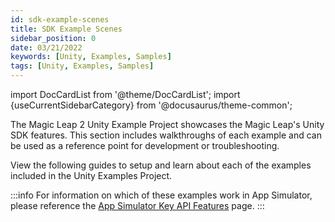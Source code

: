 ```yaml
---
id: sdk-example-scenes
title: SDK Example Scenes
sidebar_position: 0
date: 03/21/2022
keywords: [Unity, Examples, Samples]
tags: [Unity, Examples, Samples]
---
```


import DocCardList from '@theme/DocCardList';
import {useCurrentSidebarCategory} from '@docusaurus/theme-common';

The Magic Leap 2 Unity Example Project showcases the Magic Leap's Unity SDK features. This section includes walkthroughs of each example and can be used as a reference point for development or troubleshooting.

View the following guides to setup and learn about each of the examples included in the Unity Examples Project.

:::info
For information on which of these examples work in App Simulator, please reference the [App Simulator Key API Features](/versioned_docs/version-14-Jun-2023/versioned_docs/version-14-Jun-2023/guides/developer-tools/app-sim/app-sim-key-api-features.md) page.
:::

<DocCardList items={useCurrentSidebarCategory().items}/>
